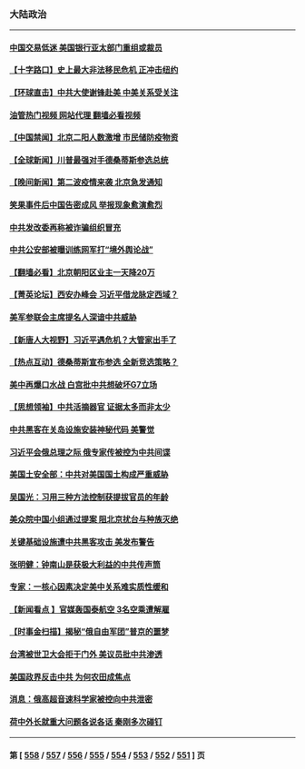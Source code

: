 ### 大陆政治
---
#### [中国交易低迷 美国银行亚太部门重组或裁员](../../pages/ncid277/n14003993.md?05260045) 
#### [【十字路口】史上最大非法移民危机 正冲击纽约](../../pages/ncid277/n14003923.md?05260045) 
#### [【环球直击】中共大使谢锋赴美 中美关系受关注](../../pages/ncid277/n14003356.md?05260045) 
#### [油管热门视频 网站代理 翻墙必看视频](http://138.2.39.72:81/youtube.html?epic-marker?05260045)
#### [【中国禁闻】北京二阳人数激增 市民储防疫物资](../../pages/ncid277/n14003334.md?05260045) 
#### [【全球新闻】川普最强对手德桑蒂斯参选总统](../../pages/ncid277/n14003740.md?05260045) 
#### [【晚间新闻】第二波疫情来袭 北京急发通知](../../pages/ncid277/n14003275.md?05260045) 
#### [笑果事件后中国告密成风 举报现象愈演愈烈](../../pages/ncid277/n14003702.md?05260045) 
#### [中共发改委再称被诈骗组织冒充](../../pages/ncid277/n14003617.md?05260045) 
#### [中共公安部被曝训练网军打“境外舆论战”](../../pages/ncid277/n14003639.md?05260045) 
#### [【翻墙必看】北京朝阳区业主一天降20万](../../pages/ncid277/n14003566.md?05260045) 
#### [【菁英论坛】西安办峰会 习近平借龙脉定西域？](../../pages/ncid277/n14003477.md?05260045) 
#### [美军参联会主席提名人深谙中共威胁](../../pages/ncid277/n14003467.md?05260045) 
#### [【新唐人大视野】习近平遇危机？大管家出手了](../../pages/ncid277/n14003468.md?05260045) 
#### [【热点互动】德桑蒂斯宣布参选 全新竞选策略？](../../pages/ncid277/n14003412.md?05260045) 
#### [美中再爆口水战 白宫批中共想破坏G7立场](../../pages/ncid277/n14003380.md?05260045) 
#### [【思想领袖】中共活摘器官 证据太多而非太少](../../pages/ncid277/n13997738.md?05260045) 
#### [中共黑客在关岛设施安装神秘代码 美警觉](../../pages/ncid277/n14003421.md?05260045) 
#### [习近平会俄总理之际 俄专家传被控为中共间谍](../../pages/ncid277/n14003381.md?05260045) 
#### [美国土安全部：中共对美国国土构成严重威胁](../../pages/ncid277/n14003362.md?05260045) 
#### [吴国光：习用三种方法控制获提拔官员的年龄](../../pages/ncid277/n14002687.md?05260045) 
#### [美众院中国小组通过提案 阻北京扰台与种族灭绝](../../pages/ncid277/n14003358.md?05260045) 
#### [关键基础设施遭中共黑客攻击 美发布警告](../../pages/ncid277/n14003389.md?05260045) 
#### [张明健：钟南山是获极大利益的中共传声筒](../../pages/ncid277/n14003265.md?05260045) 
#### [专家：一核心因素决定美中关系难实质性缓和](../../pages/ncid277/n14003322.md?05260045) 
#### [【新闻看点 】官媒轰国泰航空 3名空乘遭解雇](../../pages/ncid277/n14003202.md?05260045) 
#### [【时事金扫描】揭秘“俄自由军团”普京的噩梦](../../pages/ncid277/n14003329.md?05260045) 
#### [台湾被世卫大会拒于门外 美议员批中共渗透](../../pages/ncid277/n14003075.md?05260045) 
#### [美国政界反击中共 为何农田成焦点](../../pages/ncid277/n14003260.md?05260045) 
#### [消息：俄高超音速科学家被控向中共泄密](../../pages/ncid277/n14003122.md?05260045) 
#### [荷中外长就重大问题各说各话 秦刚多次碰钉](../../pages/ncid277/n14003248.md?05260045) 

---
#### 第 [ [558](./558.md?05260045) / [557](./557.md?05260045) / [556](./556.md?05260045) / [555](./555.md?05260045) / [554](./554.md?05260045) / [553](./553.md?05260045) / [552](./552.md?05260045) / [551](./551.md?05260045) ] 页
